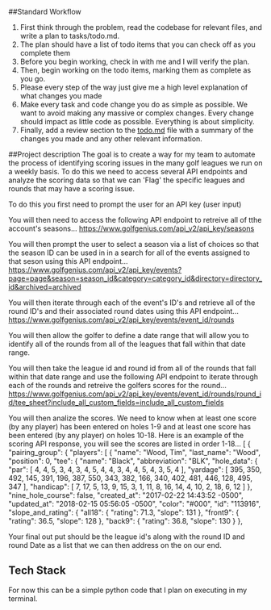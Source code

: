 ##Standard Workflow
1. First think through the problem, read the codebase for relevant files, and write a plan to tasks/todo.md.
2. The plan should have a list of todo items that you can check off as you complete them
3. Before you begin working, check in with me and I will verify the plan.
4. Then, begin working on the todo items, marking them as complete as you go.
5. Please every step of the way just give me a high level explanation of what changes you made
6. Make every task and code change you do as simple as possible. We want to avoid making any massive or complex changes. Every change should impact as little code as possible. Everything is about simplicity.
7. Finally, add a review section to the [todo.md](http://todo.md/) file with a summary of the changes you made and any other relevant information.

##Project description
The goal is to create a way for my team to automate the process of identifying scoring issues in the many golf leagues we run on a weekly basis. To do this we need to access several API endpoints and analyze the scoring data so that we can 'Flag' the specific leagues and rounds that may have a scoring issue.

To do this you first need to prompt the user for an API key (user input)

You will then need to access the following API endpoint to retreive all of tthe account's seasons...
https://www.golfgenius.com/api_v2/api_key/seasons

You will then prompt the user to select a season via a list of choices so that the season ID can be used in in a search for all of the events assigned to that seson using this API endpoint...
https://www.golfgenius.com/api_v2/api_key/events?page=page&season=season_id&category=category_id&directory=directory_id&archived=archived

You will then iterate through each of the event's ID's and retrieve all of the round ID's and their associated round dates using this API endpoint...
https://www.golfgenius.com/api_v2/api_key/events/event_id/rounds

You will then allow the golfer to define a date range that will allow you to identify all of the rounds from all of the leagues that fall within that date range.

You will then take the league id and round id from all of the rounds that fall within that date range and use the following API endpoint to iterate through each of the rounds and retreive the golfers scores for the round...
https://www.golfgenius.com/api_v2/api_key/events/event_id/rounds/round_id/tee_sheet?include_all_custom_fields=include_all_custom_fields

You will then analize the scores. We need to know when at least one score (by any player) has been entered on holes 1-9 and at least one score has been entered (by any player) on holes 10-18. Here is an example of the scoring API response, you will see the scores are listed in order 1-18...
[
  {
    "pairing_group": {
      "players": [
        {
          "name": "Wood, Tim",
          "last_name": "Wood",
          "position": 0,
          "tee": {
            "name": "Black",
            "abbreviation": "BLK",
            "hole_data": {
              "par": [
                4,
                4,
                5,
                3,
                4,
                3,
                4,
                5,
                4,
                4,
                3,
                4,
                4,
                5,
                4,
                3,
                5,
                4
              ],
              "yardage": [
                395,
                350,
                492,
                145,
                391,
                196,
                387,
                550,
                343,
                382,
                166,
                340,
                402,
                481,
                446,
                128,
                495,
                347
              ],
              "handicap": [
                7,
                17,
                5,
                13,
                9,
                15,
                3,
                1,
                11,
                8,
                16,
                14,
                4,
                10,
                2,
                18,
                6,
                12
              ]
            },
            "nine_hole_course": false,
            "created_at": "2017-02-22 14:43:52 -0500",
            "updated_at": "2018-02-15 05:56:05 -0500",
            "color": "#000",
            "id": "113916",
            "slope_and_rating": {
              "all18": {
                "rating": 71.3,
                "slope": 131
              },
              "front9": {
                "rating": 36.5,
                "slope": 128
              },
              "back9": {
                "rating": 36.8,
                "slope": 130
              }
            },
            
Your final out put should be the league id's along with the round ID and round Date as a list that we can then address on the on our end.


## Tech Stack
For now this can be a simple python code that I plan on executing in my terminal. 
